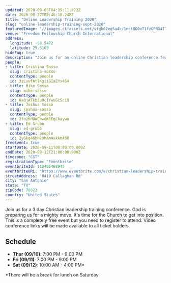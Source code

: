 ```yaml
---
updated: 2020-09-06T04:35:11.822Z
date: 2020-08-27T02:46:18.248Z
title: "Online Leadership Training 2020"
slug: "online-leadership-training-sept-2020"
featuredImage: "//images.ctfassets.net/vfgh62eq5a4k/1nct8O0xT1fzGPRX4T7T8r/6fd73297d299d55f4becf0c68cbd8885/main-image.jpg"
venue: "Freedom Fellowship Church International"
address:
  longitude: -98.5472
  latitude: 29.5169
hideFaq: true
description: "Join us for an online Christian leadership conference featuring Ptr. Cristina Sosso of SOGMI, FFCI, and The Prophetic Voice of Our Time."
people:
- title: Cristina Sosso
  slug: cristina-sosso
  contentType: people
  id: 3zLvufAtlKgiiGIaEYs4S4
- title: Mike Sosso
  slug: mike-sosso
  contentType: people
  id: 6aQjATkbJuOcIYwuGcSciQ
- title: Joshua Sosso
  slug: joshua-sosso
  contentType: people
  id: 2fn2KHOWEow0K6EqCkaywa
- title: Ed Grubb
  slug: ed-grubb
  contentType: people
  id: 2yGkq46hH20MAmAakkmA60
freeEvent: true
startDate: 2020-09-11T00:00:00.000Z
endDate: 2020-09-12T21:00:00.000Z
timezone: "CST"
registrationType: "Eventbrite"
eventbriteId: 118405468945
eventbriteURL: "https://www.eventbrite.com/e/christian-leadership-training-hosted-by-sogmi-tickets-118405468945"
streetAddress: "8419 Callaghan Rd"
city: "San Antonio"
state: "TX"
zipCode: 78023
country: "United States"
---
```

Join us for a 3 day Christian leadership training conference. God is preparing us for a mighty move. It's time for the Church to get into position. This is a completely free event but you need to register to attend. Video conference links will be made available to all ticket holders.

## Schedule

- **Thur (09/10)**: 7:00 PM - 9:00 PM
- **Fri (09/11)**: 7:00 PM - 9:00 PM
- **Sat (09/12)**: 10:00 AM - 4:00 PM*

*There will be a break for lunch on Saturday
